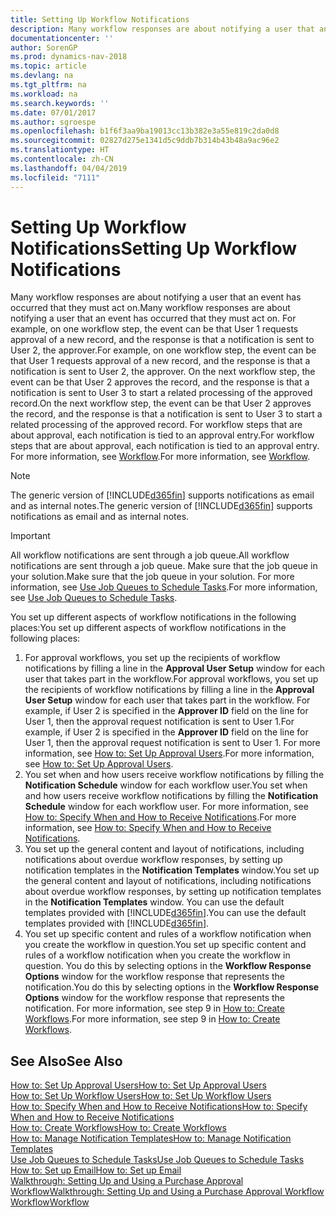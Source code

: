 ```yaml
---
title: Setting Up Workflow Notifications
description: Many workflow responses are about notifying a user that an event has occurred that they must act on. For example, on one workflow step, the event can be that User 1 requests approval of a new record, and the response is that a notification is sent to User 2, the approver. On the next workflow step, the event can be that User 2 approves the record, and the response is that a notification is sent to User 3 to start a related processing of the approved record. For workflow steps that are about approval, each notification is tied to an approval entry.
documentationcenter: ''
author: SorenGP
ms.prod: dynamics-nav-2018
ms.topic: article
ms.devlang: na
ms.tgt_pltfrm: na
ms.workload: na
ms.search.keywords: ''
ms.date: 07/01/2017
ms.author: sgroespe
ms.openlocfilehash: b1f6f3aa9ba19013cc13b382e3a55e819c2da0d8
ms.sourcegitcommit: 02827d275e1341d5c9ddb7b314b43b48a9ac96e2
ms.translationtype: HT
ms.contentlocale: zh-CN
ms.lasthandoff: 04/04/2019
ms.locfileid: "7111"
---
```

# <a name="setting-up-workflow-notifications"></a><span data-ttu-id="3a4eb-106">Setting Up Workflow Notifications</span><span class="sxs-lookup"><span data-stu-id="3a4eb-106">Setting Up Workflow Notifications</span></span>
<span data-ttu-id="3a4eb-107">Many workflow responses are about notifying a user that an event has occurred that they must act on.</span><span class="sxs-lookup"><span data-stu-id="3a4eb-107">Many workflow responses are about notifying a user that an event has occurred that they must act on.</span></span> <span data-ttu-id="3a4eb-108">For example, on one workflow step, the event can be that User 1 requests approval of a new record, and the response is that a notification is sent to User 2, the approver.</span><span class="sxs-lookup"><span data-stu-id="3a4eb-108">For example, on one workflow step, the event can be that User 1 requests approval of a new record, and the response is that a notification is sent to User 2, the approver.</span></span> <span data-ttu-id="3a4eb-109">On the next workflow step, the event can be that User 2 approves the record, and the response is that a notification is sent to User 3 to start a related processing of the approved record.</span><span class="sxs-lookup"><span data-stu-id="3a4eb-109">On the next workflow step, the event can be that User 2 approves the record, and the response is that a notification is sent to User 3 to start a related processing of the approved record.</span></span> <span data-ttu-id="3a4eb-110">For workflow steps that are about approval, each notification is tied to an approval entry.</span><span class="sxs-lookup"><span data-stu-id="3a4eb-110">For workflow steps that are about approval, each notification is tied to an approval entry.</span></span> <span data-ttu-id="3a4eb-111">For more information, see [Workflow](across-workflow.md).</span><span class="sxs-lookup"><span data-stu-id="3a4eb-111">For more information, see [Workflow](across-workflow.md).</span></span>  

> [!NOTE]  
>  <span data-ttu-id="3a4eb-112">The generic version of [!INCLUDE[d365fin](includes/d365fin_md.md)] supports notifications as email and as internal notes.</span><span class="sxs-lookup"><span data-stu-id="3a4eb-112">The generic version of [!INCLUDE[d365fin](includes/d365fin_md.md)] supports notifications as email and as internal notes.</span></span>  

> [!IMPORTANT]  
>  <span data-ttu-id="3a4eb-113">All workflow notifications are sent through a job queue.</span><span class="sxs-lookup"><span data-stu-id="3a4eb-113">All workflow notifications are sent through a job queue.</span></span> <span data-ttu-id="3a4eb-114">Make sure that the job queue in your solution.</span><span class="sxs-lookup"><span data-stu-id="3a4eb-114">Make sure that the job queue in your solution.</span></span> <span data-ttu-id="3a4eb-115">For more information, see [Use Job Queues to Schedule Tasks](admin-job-queues-schedule-tasks.md).</span><span class="sxs-lookup"><span data-stu-id="3a4eb-115">For more information, see [Use Job Queues to Schedule Tasks](admin-job-queues-schedule-tasks.md).</span></span>

<span data-ttu-id="3a4eb-116">You set up different aspects of workflow notifications in the following places:</span><span class="sxs-lookup"><span data-stu-id="3a4eb-116">You set up different aspects of workflow notifications in the following places:</span></span>  

1.  <span data-ttu-id="3a4eb-117">For approval workflows, you set up the recipients of workflow notifications by filling a line in the **Approval User Setup** window for each user that takes part in the workflow.</span><span class="sxs-lookup"><span data-stu-id="3a4eb-117">For approval workflows, you set up the recipients of workflow notifications by filling a line in the **Approval User Setup** window for each user that takes part in the workflow.</span></span> <span data-ttu-id="3a4eb-118">For example, if User 2 is specified in the **Approver ID** field on the line for User 1, then the approval request notification is sent to User 1.</span><span class="sxs-lookup"><span data-stu-id="3a4eb-118">For example, if User 2 is specified in the **Approver ID** field on the line for User 1, then the approval request notification is sent to User 1.</span></span> <span data-ttu-id="3a4eb-119">For more information, see [How to: Set Up Approval Users](across-how-to-set-up-approval-users.md).</span><span class="sxs-lookup"><span data-stu-id="3a4eb-119">For more information, see [How to: Set Up Approval Users](across-how-to-set-up-approval-users.md).</span></span>  
2.  <span data-ttu-id="3a4eb-120">You set when and how users receive workflow notifications by filling the **Notification Schedule** window for each workflow user.</span><span class="sxs-lookup"><span data-stu-id="3a4eb-120">You set when and how users receive workflow notifications by filling the **Notification Schedule** window for each workflow user.</span></span> <span data-ttu-id="3a4eb-121">For more information, see [How to: Specify When and How to Receive Notifications](across-how-to-specify-when-and-how-to-receive-notifications.md).</span><span class="sxs-lookup"><span data-stu-id="3a4eb-121">For more information, see [How to: Specify When and How to Receive Notifications](across-how-to-specify-when-and-how-to-receive-notifications.md).</span></span>  
3.  <span data-ttu-id="3a4eb-122">You set up the general content and layout of notifications, including notifications about overdue workflow responses, by setting up notification templates in the **Notification Templates** window.</span><span class="sxs-lookup"><span data-stu-id="3a4eb-122">You set up the general content and layout of notifications, including notifications about overdue workflow responses, by setting up notification templates in the **Notification Templates** window.</span></span> <span data-ttu-id="3a4eb-123">You can use the default templates provided with [!INCLUDE[d365fin](includes/d365fin_md.md)].</span><span class="sxs-lookup"><span data-stu-id="3a4eb-123">You can use the default templates provided with [!INCLUDE[d365fin](includes/d365fin_md.md)].</span></span>  
4.  <span data-ttu-id="3a4eb-124">You set up specific content and rules of a workflow notification when you create the workflow in question.</span><span class="sxs-lookup"><span data-stu-id="3a4eb-124">You set up specific content and rules of a workflow notification when you create the workflow in question.</span></span> <span data-ttu-id="3a4eb-125">You do this by selecting options in the **Workflow Response Options** window for the workflow response that represents the notification.</span><span class="sxs-lookup"><span data-stu-id="3a4eb-125">You do this by selecting options in the **Workflow Response Options** window for the workflow response that represents the notification.</span></span> <span data-ttu-id="3a4eb-126">For more information, see step 9 in [How to: Create Workflows](across-how-to-create-workflows.md).</span><span class="sxs-lookup"><span data-stu-id="3a4eb-126">For more information, see step 9 in [How to: Create Workflows](across-how-to-create-workflows.md).</span></span>  

## <a name="see-also"></a><span data-ttu-id="3a4eb-127">See Also</span><span class="sxs-lookup"><span data-stu-id="3a4eb-127">See Also</span></span>  
 [<span data-ttu-id="3a4eb-128">How to: Set Up Approval Users</span><span class="sxs-lookup"><span data-stu-id="3a4eb-128">How to: Set Up Approval Users</span></span>](across-how-to-set-up-approval-users.md)   
 [<span data-ttu-id="3a4eb-129">How to: Set Up Workflow Users</span><span class="sxs-lookup"><span data-stu-id="3a4eb-129">How to: Set Up Workflow Users</span></span>](across-how-to-set-up-workflow-users.md)   
 [<span data-ttu-id="3a4eb-130">How to: Specify When and How to Receive Notifications</span><span class="sxs-lookup"><span data-stu-id="3a4eb-130">How to: Specify When and How to Receive Notifications</span></span>](across-how-to-specify-when-and-how-to-receive-notifications.md)   
 [<span data-ttu-id="3a4eb-131">How to: Create Workflows</span><span class="sxs-lookup"><span data-stu-id="3a4eb-131">How to: Create Workflows</span></span>](across-how-to-create-workflows.md)   
 [<span data-ttu-id="3a4eb-132">How to: Manage Notification Templates</span><span class="sxs-lookup"><span data-stu-id="3a4eb-132">How to: Manage Notification Templates</span></span>](across-how-to-manage-notification-templates.md)   
 [<span data-ttu-id="3a4eb-133">Use Job Queues to Schedule Tasks</span><span class="sxs-lookup"><span data-stu-id="3a4eb-133">Use Job Queues to Schedule Tasks</span></span>](admin-job-queues-schedule-tasks.md)   
 [<span data-ttu-id="3a4eb-134">How to: Set up Email</span><span class="sxs-lookup"><span data-stu-id="3a4eb-134">How to: Set up Email</span></span>](madeira-how-setup-email.md)   
 [<span data-ttu-id="3a4eb-135">Walkthrough: Setting Up and Using a Purchase Approval Workflow</span><span class="sxs-lookup"><span data-stu-id="3a4eb-135">Walkthrough: Setting Up and Using a Purchase Approval Workflow</span></span>](walkthrough-setting-up-and-using-a-purchase-approval-workflow.md)   
 [<span data-ttu-id="3a4eb-136">Workflow</span><span class="sxs-lookup"><span data-stu-id="3a4eb-136">Workflow</span></span>](across-workflow.md)   
